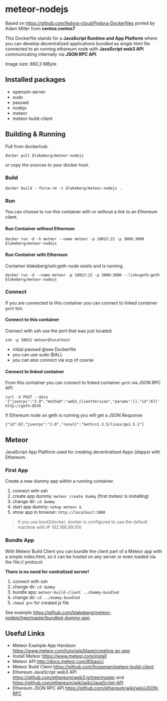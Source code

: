 #  meteor-nodejs
Based on <https://github.com/fedora-cloud/Fedora-Dockerfiles> ported by Adam Miller from **centos:centos7**

This Dockerfile stands for a **JavaScript Runtime and App Platform** where you can develop decentralized applications bundled as single html file connected to an running ethereum node with **JavaScript web3 API** communicating internally via **JSON RPC API**.

Image size: 860,3 MByte

## Installed packages
* openssh-server
* sudo
* passwd
* nodejs
* meteor
* meteor-build-client

## Building & Running
Pull from dockerhub:

    docker pull blakeberg/meteor-nodejs

or copy the sources to your docker host.

### Build
	docker build --force-rm -t blakeberg/meteor-nodejs .

### Run
You can choose to run this container with or without a link to an Ethereum client.
#### Run Container without Ethereum

	docker run -d -h meteor --name meteor -p 10022:22 -p 3000:3000 blakeberg/meteor-nodejs

#### Run Container with Ethereum 
Container blakeberg/ssh:geth-node exists and is running.

	docker run -d --name meteor -p 10022:22 -p 3000:3000 --link=geth:geth blakeberg/meteor-nodejs

### Connect 
If you are connected to this container you can connect to linked container `geth` too.
#### Connect to this container
Connect with ssh use the port that was just located:

	ssh -p 10022 meteor@localhost

* initial passwd @see Dockerfile
* you can use sudo @ALL
* you can also connect via scp of course

#### Connect to linked container
From this container you can connect to linked container `geth` via JSON RPC API:

    curl -X POST --data '{"jsonrpc":"2.0","method":"web3_clientVersion","params":[],"id":67}' http://geth:8545

If Ethereum node on geth is running you will get a JSON Response 

    {"id":67,"jsonrpc":"2.0","result":"Geth/v1.3.5/linux/go1.5.1"}

## Meteor
JavaScript App Platform used for creating decentralized Apps (dapps) with Ethereum.

### First App
Create a new dummy app within a running container. 

1. connect with ssh
2. create app dummy: `meteor create dummy` (first meteor is installing)
3. change dir: `cd dummy`
4. start app dummy: `nohup meteor &`
5. show app in browser: `http://localhost:3000` 

> if you use boot2docker, docker is configured to use the default machine with IP 192.168.99.100

### Bundle App

With Meteor Build Client you can bundle the client part of a Meteor app with a simple index.html, so it can be hosted on any server or even loaded via the file:// protocol.

**There is no need for centralized server!**

1. connect with ssh
2. change dir: `cd dummy`
3. bundle app: `meteor-build-client ../dummy-bundled`
4. change dir: `cd ../dummy-bundled`
5. `chmod g+x` for created js file

See example <https://github.com/blakeberg/meteor-nodejs/tree/master/bundled-dummy-app>

## Useful Links
* Meteor Example App Handson <https://www.meteor.com/tutorials/blaze/creating-an-app>
* Install Meteor <https://www.meteor.com/install>
* Meteor API <http://docs.meteor.com/#/basic/>
* Meteor Build Client <https://github.com/frozeman/meteor-build-client>
* Ethereum JavaScript web3 API <https://github.com/ethereum/web3.js/tree/master> and <https://github.com/ethereum/wiki/wiki/JavaScript-API>
* Ethereum JSON RPC API <https://github.com/ethereum/wiki/wiki/JSON-RPC>